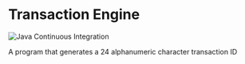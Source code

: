 # Transaction Engine

![Java Continuous Integration](https://github.com/Grafton-Atlantic-Engineering/TransactionEngine/workflows/Java%20Continuous%20Integration/badge.svg?branch=master)

A program that generates a 24 alphanumeric character transaction ID

